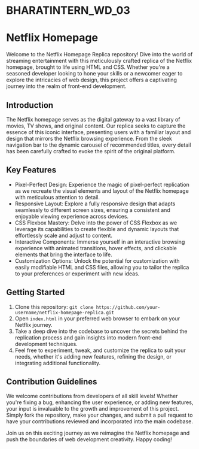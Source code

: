 # BHARATINTERN_WD_03
# Netflix Homepage 

Welcome to the Netflix Homepage Replica repository! Dive into the world of streaming entertainment with this meticulously crafted replica of the Netflix homepage, brought to life using HTML and CSS. Whether you're a seasoned developer looking to hone your skills or a newcomer eager to explore the intricacies of web design, this project offers a captivating journey into the realm of front-end development.

## Introduction

The Netflix homepage serves as the digital gateway to a vast library of movies, TV shows, and original content. Our replica seeks to capture the essence of this iconic interface, presenting users with a familiar layout and design that mirrors the Netflix browsing experience. From the sleek navigation bar to the dynamic carousel of recommended titles, every detail has been carefully crafted to evoke the spirit of the original platform.

## Key Features

- Pixel-Perfect Design: Experience the magic of pixel-perfect replication as we recreate the visual elements and layout of the Netflix homepage with meticulous attention to detail.
- Responsive Layout: Explore a fully responsive design that adapts seamlessly to different screen sizes, ensuring a consistent and enjoyable viewing experience across devices.
- CSS Flexbox Mastery: Delve into the power of CSS Flexbox as we leverage its capabilities to create flexible and dynamic layouts that effortlessly scale and adjust to content.
- Interactive Components: Immerse yourself in an interactive browsing experience with animated transitions, hover effects, and clickable elements that bring the interface to life.
- Customization Options: Unlock the potential for customization with easily modifiable HTML and CSS files, allowing you to tailor the replica to your preferences or experiment with new ideas.

## Getting Started

1. Clone this repository: `git clone https://github.com/your-username/netflix-homepage-replica.git`
2. Open `index.html` in your preferred web browser to embark on your Netflix journey.
3. Take a deep dive into the codebase to uncover the secrets behind the replication process and gain insights into modern front-end development techniques.
4. Feel free to experiment, tweak, and customize the replica to suit your needs, whether it's adding new features, refining the design, or integrating additional functionality.

## Contribution Guidelines

We welcome contributions from developers of all skill levels! Whether you're fixing a bug, enhancing the user experience, or adding new features, your input is invaluable to the growth and improvement of this project. Simply fork the repository, make your changes, and submit a pull request to have your contributions reviewed and incorporated into the main codebase.



Join us on this exciting journey as we reimagine the Netflix homepage and push the boundaries of web development creativity. Happy coding!
